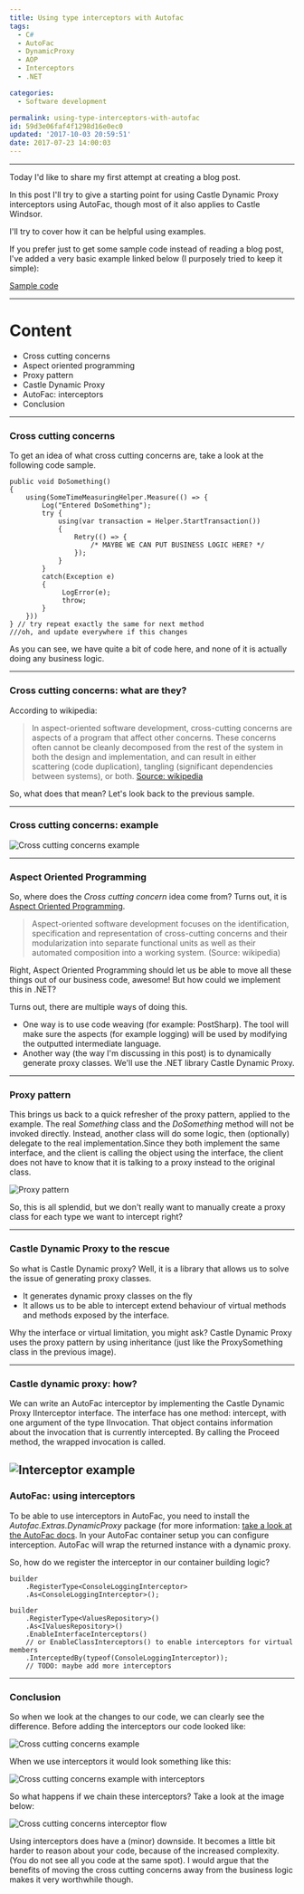 ```yaml
---
title: Using type interceptors with Autofac
tags: 
  - C#
  - AutoFac
  - DynamicProxy
  - AOP
  - Interceptors
  - .NET

categories: 
  - Software development

permalink: using-type-interceptors-with-autofac
id: 59d3e06faf4f1298d16e0ec0
updated: '2017-10-03 20:59:51'
date: 2017-07-23 14:00:03
---
```

---
Today I'd like to share my first attempt at creating a blog post.

In this post I'll try to give a starting point for using Castle Dynamic Proxy interceptors using AutoFac, though most of it also applies to Castle Windsor.

I'll try to cover how it can be helpful using examples.

If you prefer just to get some sample code instead of reading a blog post, I've added a very basic example linked below (I purposely tried to keep it simple):

[Sample code](https://github.com/maartenderaedemaeker/Simplistic-Autofac-Interceptors-POC/tree/master/AutofacInterceptorPoc)

---
# Content
* Cross cutting concerns
* Aspect oriented programming
* Proxy pattern
* Castle Dynamic Proxy
* AutoFac: interceptors
* Conclusion
---
### Cross cutting concerns
To get an idea of what cross cutting concerns are, take a look at the following code sample.
```
public void DoSomething()
{
	using(SomeTimeMeasuringHelper.Measure(() => {
		Log("Entered DoSomething");
		try {
			using(var transaction = Helper.StartTransaction())
			{
				Retry(() => {
					/* MAYBE WE CAN PUT BUSINESS LOGIC HERE? */ 
				});
			}				
		} 
        catch(Exception e)
        {
             LogError(e); 
             throw;
        }
    }))
} // try repeat exactly the same for next method
///oh, and update everywhere if this changes
```

As you can see, we have quite a bit of code here, and none of it is actually doing any business logic.

---
### Cross cutting concerns: what are they?
According to wikipedia:
> In aspect-oriented software development, cross-cutting concerns are aspects of a program that affect other concerns. These concerns often cannot be cleanly decomposed from the rest of the system in both the design and implementation, and can result in either scattering (code duplication), tangling (significant dependencies between systems), or both.
[Source: wikipedia](https://en.wikipedia.org/wiki/Cross-cutting_concern)

So, what does that mean? Let's look back to the previous sample.

---
### Cross cutting concerns: example

![Cross cutting concerns example](/images/2017/07/crosscuttingconcerns.png)

---
### Aspect Oriented Programming
So, where does the *Cross cutting concern* idea come from?
Turns out, it is [Aspect Oriented Programming](https://en.wikipedia.org/wiki/Aspect-oriented_software_development).
> Aspect-oriented software development focuses on the identification, specification and representation of cross-cutting concerns and their modularization into separate functional units as well as their automated composition into a working system. (Source: wikipedia)

Right, Aspect Oriented Programming should let us be able to move all these things out of our business code, awesome! But how could we implement this in .NET?

Turns out, there are multiple ways of doing this.
* One way is to use code weaving (for example: PostSharp). The tool will make sure the aspects (for example logging) will be used by modifying the outputted intermediate language.
* Another way (the way I'm discussing in this post) is to dynamically generate proxy classes. We'll use the .NET library Castle Dynamic Proxy.
---
### Proxy pattern

This brings us back to a quick refresher of the proxy pattern, applied to the example.
The real *Something* class and the *DoSomething* method will not be invoked directly. Instead, another class will do some logic, then (optionally) delegate to the real implementation.Since they both implement the same interface, and the client is calling the object using the interface, the client does not have to know that it is talking to a proxy instead to the original class.

![Proxy pattern](/images/2017/07/proxy-pattern.png)

So, this is all splendid, but we don't really want to manually create a proxy class for each type we want to intercept right?

---
### Castle Dynamic Proxy to the rescue
So what is Castle Dynamic proxy?
Well, it is a library that allows us to solve the issue of generating proxy classes.
* It generates dynamic proxy classes on the fly
* It allows us to be able to intercept extend behaviour of virtual methods and methods exposed by the interface.

Why the interface or virtual limitation, you might ask?
Castle Dynamic Proxy uses the proxy pattern by using inheritance (just like the ProxySomething class in the previous image).

---
### Castle dynamic proxy: how?

We can write an AutoFac interceptor by implementing the Castle Dynamic Proxy IInterceptor interface.
The interface has one method: intercept, with one argument of the type IInvocation.
That object contains information about the invocation that is currently intercepted.
By calling the Proceed method, the wrapped invocation is called.

![Interceptor example](/images/2017/07/interceptor-example.png)
---
### AutoFac: using interceptors
To be able to use interceptors in AutoFac, you need to install the *Autofac.Extras.DynamicProxy* package (for more information: [take a look at the AutoFac docs](http://docs.autofac.org/en/latest/advanced/interceptors.html).
In your AutoFac container setup you can configure interception. AutoFac will wrap the returned instance with a dynamic proxy.

So, how do we register the interceptor in our container building logic?

```
builder
    .RegisterType<ConsoleLoggingInterceptor>
    .As<ConsoleLoggingInterceptor>();

builder
    .RegisterType<ValuesRepository>()
    .As<IValuesRepository>()
    .EnableInterfaceInterceptors() 
    // or EnableClassInterceptors() to enable interceptors for virtual members
    .InterceptedBy(typeof(ConsoleLoggingInterceptor));
    // TODO: maybe add more interceptors
```
---
### Conclusion

So when we look at the changes to our code, we can clearly see the difference.
Before adding the interceptors our code looked like:

![Cross cutting concerns example](/images/2017/07/crosscuttingconcerns.png)

When we use interceptors it would look something like this:

![Cross cutting concerns example with interceptors](/images/2017/07/crosscuttingconcerns-intercepted.png)

So what happens if we chain these interceptors?
Take a look at the image below:

![Cross cutting concerns interceptor flow](/images/2017/07/InterceptorDiagram.png)

Using interceptors does have a (minor) downside.
It becomes a little bit harder to reason about your code, because of the increased complexity. (You do not see all you code at the same spot).
I would argue that the benefits of moving the cross cutting concerns away from the business logic makes it very worthwhile though.